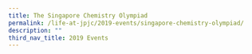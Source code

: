 ```yaml
---
title: The Singapore Chemistry Olympiad
permalink: /life-at-jpjc/2019-events/singapore-chemistry-olympiad/
description: ""
third_nav_title: 2019 Events
---
```

